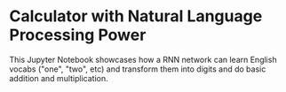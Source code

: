 # Calculator with Natural Language Processing Power
This Jupyter Notebook showcases how a RNN network can learn English vocabs ("one", "two", etc) and transform them into digits and do basic addition and multiplication.
